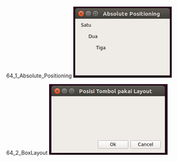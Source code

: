 64_1_Absolute_Positioning
![alt text](64_1_Absolute_Positioning/64_1_Absolute_Positioning.png)

64_2_BoxLayout
![alt text](64_2_BoxLayout/64_2_BoxLayout.png)
